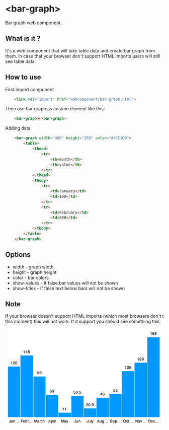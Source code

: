 &lt;bar-graph&gt;
===========

Bar graph web component.

What is it ?
---------------

It's a web component that will take table data and create bar graph from them. In case that your browser don't support HTML imports users will still see table data.

How to use
-----------

First import component
```html
    <link rel="import" href="webcomponent/bar-graph.html">
```
Then use bar graph as custom element like this:
```html
    <bar-graph></bar-graph>
```
Adding data
```html
    <bar-graph width="400" height="250" color="#4CC1DD">
        <table>
            <thead>
                <tr>
                    <th>month</th>
                    <th>value</th>
                </tr>
            </thead>
            <tbody>
                <tr>
                    <td>January</td>
                    <td>100</td>
                </tr>
                <tr>
                    <td>February</td>
                    <td>200</td>
                </tr>
            </tbody>
        </table>
    </bar-graph>
```

Options
-------
- width - graph width
- height - graph height
- color - bar colors
- show-values - if false bar values will not be shown
- show-titles - if false text below bars will not be shown


Note
----

If your browser doesn't support HTML imports (which most browsers don't t this moment) this will not work. If it support you should see something this:

![example](assets/bar-graph.png)
